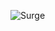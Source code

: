 ![Surge](https://socialify.git.ci/BlackSpacee/Surge/image?description=1&descriptionEditable=%E4%B8%8D%E8%A6%81%20Fork!%20%E5%90%A6%E5%88%99%E4%BC%9A%E8%A2%AB%E7%BB%9D%E6%83%85%20Block%2C%20%E4%BB%85%E8%87%AA%E5%B7%B1%E5%AD%A6%E4%B9%A0%E7%A0%94%E7%A9%B6%2C%20%E5%BD%93%E7%84%B6%E4%BD%A0%E6%8B%A5%E6%9C%89%E4%BD%BF%E7%94%A8%E6%9D%83%2C%20%E7%A5%9D%E5%A5%BD.&font=Inter&forks=1&issues=1&language=1&logo=https%3A%2F%2Fraw.githubusercontent.com%2FBlackSpacee%2FBlackSpacee%2Fmain%2Fsrc%2Fsvg%2FProfile.svg&name=1&owner=1&pattern=Solid&pulls=1&stargazers=1&theme=Auto)